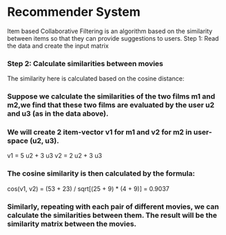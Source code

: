 # Recommender System


 Item based Collaborative Filtering is an algorithm based on the similarity between 
 items so that they can provide suggestions to users.
 Step 1: Read the data and create the input matrix 
 
 ### Step 2: Calculate similarities between movies
The similarity here is calculated based on the cosine distance:
   ### Suppose we calculate the similarities of the two films m1 and m2,we find that these two films are evaluated by the user u2 and u3 (as in the data above).
   ### We will create 2 item-vector v1 for m1 and v2 for m2 in user-space (u2, u3).
   v1 = 5 u2 + 3 u3 
   v2 = 2 u2 + 3 u3
   
   ### The cosine similarity is then calculated by the formula:
   cos(v1, v2) = (53 + 23) / sqrt[(25 + 9) * (4 + 9)] = 0.9037
   
   ### Similarly, repeating with each pair of different movies, we can calculate the similarities between them. The result will be the similarity matrix between the movies.
   
   
